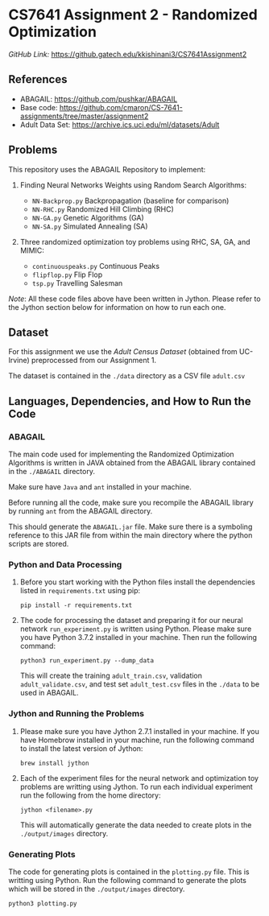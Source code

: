 # CS7641 Assignment 2 - Randomized Optimization

_GitHub Link:_ https://github.gatech.edu/kkishinani3/CS7641Assignment2

## References
- ABAGAIL: https://github.com/pushkar/ABAGAIL
- Base code: https://github.com/cmaron/CS-7641-assignments/tree/master/assignment2
- Adult Data Set: https://archive.ics.uci.edu/ml/datasets/Adult

## Problems

This repository uses the ABAGAIL Repository to implement:

1. Finding Neural Networks Weights using Random Search Algorithms:
    - `NN-Backprop.py` Backpropagation (baseline for comparison)
    - `NN-RHC.py` Randomized Hill Climbing (RHC)
    - `NN-GA.py` Genetic Algorithms (GA)
    - `NN-SA.py` Simulated Annealing (SA)

2. Three randomized optimization toy problems using RHC, SA, GA, and MIMIC:
    - `continuouspeaks.py` Continuous Peaks
    - `flipflop.py` Flip Flop
    - `tsp.py` Travelling Salesman
    
_Note_: All these code files above have been written in Jython. Please refer to the Jython section below for information on how to run each one.

## Dataset

For this assignment we use the *Adult Census Dataset* (obtained from UC-Irvine) preprocessed from our Assignment 1.

The dataset is contained in the `./data` directory as a CSV file `adult.csv`

## Languages, Dependencies, and How to Run the Code

### ABAGAIL

The main code used for implementing the Randomized Optimization Algorithms is written in JAVA obtained from the ABAGAIL library contained in the `./ABAGAIL` directory.

Make sure have `Java` and `ant` installed in your machine. 

Before running all the code, make sure you recompile the ABAGAIL library by running `ant` from the ABAGAIL directory.

This should generate the `ABAGAIL.jar` file. Make sure there is a symboling reference to this JAR file from within the main directory where the python scripts are stored.

### Python and Data Processing

1. Before you start working with the Python files install the dependencies listed in `requirements.txt` using pip:

    `pip install -r requirements.txt`

2. The code for processing the dataset and preparing it for our neural network `run_experiment.py` is written using Python. 
Please make sure you have Python 3.7.2 installed in your machine. Then run the following command:

    `python3 run_experiment.py --dump_data`
    
    This will create the training `adult_train.csv`, validation `adult_validate.csv`, and test set `adult_test.csv` files in the `./data` to be used in ABAGAIL.
    
### Jython and Running the Problems

1. Please make sure you have Jython 2.7.1 installed in your machine. If you have Homebrow installed in your machine, run the following command to install the latest version of Jython:

    `brew install jython`
    
2. Each of the experiment files for the neural network and optimization toy problems are writting using Jython. To run each individual experiment run the following from the home directory:

    `jython <filename>.py`
    
    This will automatically generate the data needed to create plots in the `./output/images` directory.
    
### Generating Plots

The code for generating plots is contained in the `plotting.py` file. This is writting using Python. Run the following command to generate the plots which will be stored in the `./output/images` directory.

`python3 plotting.py`
